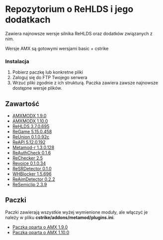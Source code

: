 # Repozytorium o ReHLDS i jego dodatkach
Zawiera najnowsze wersje silnika ReHLDS oraz dodatków związanych z nim.

Wersje AMX są gotowymi wersjami basic + cstrike

### Instalacja 
1. Pobierz paczkę lub konkretne pliki
2. Zaloguj się do FTP Twojego serwera
3. Wrzuć pliki zgodnie z ich strukturą.
Paczka zawiera zawsze najnowsze dostępne wersje plików.

## Zawartość
- [AMXMODX 1.9.0](https://github.com/AdrianJagodznski/ReHLDS-AND-ADDONS/raw/master/AMX%201.9.0.rar) 
- [AMXMODX 1.10.0](https://github.com/AdrianJagodznski/ReHLDS-AND-ADDONS/raw/master/AMX%201.10.0.rar) 
- [ReHLDS 3.7.0.695](https://github.com/AdrianJagodznski/ReHLDS-AND-ADDONS/blob/master/ReHLDS.rar)
- [ReGame 5.15.0.458](https://github.com/AdrianJagodznski/ReHLDS-AND-ADDONS/raw/master/ReGame.rar)
- [ReUnion 0.1.0.92c](https://github.com/AdrianJagodznski/ReHLDS-AND-ADDONS/raw/master/ReUnion.rar)
- [ReAPI 5.12.0.192](https://github.com/AdrianJagodznski/ReHLDS-AND-ADDONS/raw/master/ReAPI.rar) 
- [Metamod-r 1.3.0.128](https://github.com/AdrianJagodznski/ReHLDS-AND-ADDONS/raw/master/Metamod.rar) 
- [ReAuthCheck 0.1.6](https://github.com/AdrianJagodznski/ReHLDS-AND-ADDONS/raw/master/ReAuthCheck.rar)
- [ReChecker 2.5](https://github.com/AdrianJagodznski/ReHLDS-AND-ADDONS/raw/master/ReChecker.rar)
- [Revoice 0.1.0.34](https://github.com/AdrianJagodznski/ReHLDS-AND-ADDONS/raw/master/ReVoice.rar)
- [ReSRDetector 0.1.0](https://github.com/AdrianJagodznski/ReHLDS-AND-ADDONS/raw/master/ReSRDetector.rar)
- [WHBlocker 1.5.696](https://github.com/AdrianJagodznski/ReHLDS-AND-ADDONS/raw/master/WHBlocker.rar)
- [ReAimDetector 0.2.2](https://github.com/AdrianJagodznski/ReHLDS-AND-ADDONS/raw/master/ReAimDetector.rar)
- [ReSemiclip 2.3.9](https://github.com/AdrianJagodznski/ReHLDS-AND-ADDONS/raw/master/ReSemiclip.rar)

## Paczki
Paczki zawierają wszystkie wyżej wymienione moduły, ale włączyć je należy w pliku **cstrike/addons/metamod/plugins.ini**.
- [Paczka oparta o AMX 1.9.0](https://github.com/AdrianJagodznski/ReHLDS-AND-ADDONS/raw/master/ReHLDS%20%2B%20AMX%201.9.0%20%2B%20Dodatki.rar)
- [Paczka oparta o AMX 1.10.0](https://github.com/AdrianJagodznski/ReHLDS-AND-ADDONS/raw/master/ReHLDS%20%2B%20AMX%201.10.0%20%2B%20Dodatki.rar)
